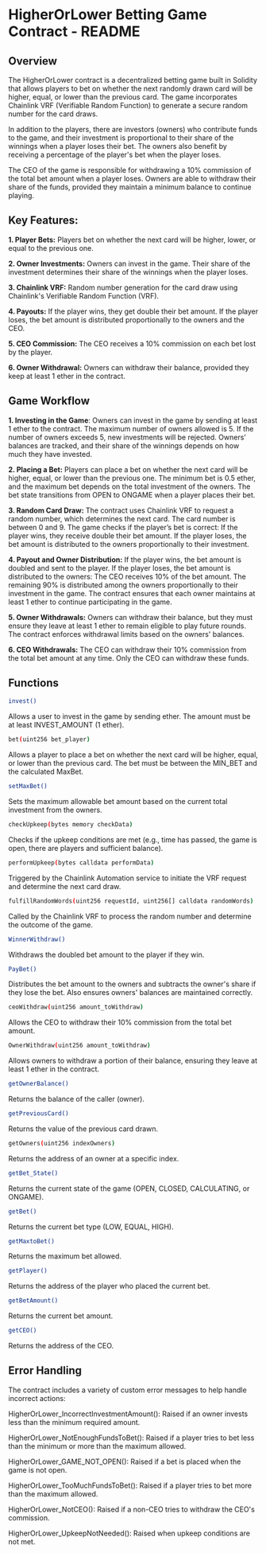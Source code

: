 # HigherOrLower Betting Game Contract - README
## Overview

The HigherOrLower contract is a decentralized betting game built in Solidity that allows players to bet on whether the next randomly drawn card will be higher, equal, or lower than the previous card. The game incorporates Chainlink VRF (Verifiable Random Function) to generate a secure random number for the card draws.

In addition to the players, there are investors (owners) who contribute funds to the game, and their investment is proportional to their share of the winnings when a player loses their bet. The owners also benefit by receiving a percentage of the player's bet when the player loses.

The CEO of the game is responsible for withdrawing a 10% commission of the total bet amount when a player loses. Owners are able to withdraw their share of the funds, provided they maintain a minimum balance to continue playing.

## Key Features:
 **1. Player Bets:** Players bet on whether the next card will be higher, lower, or equal to the previous one.

**2. Owner Investments:** Owners can invest in the game. Their share of the investment determines their share of the winnings when the player loses.

**3. Chainlink VRF:** Random number generation for the card draw using Chainlink's Verifiable Random Function (VRF).

**4. Payouts:** If the player wins, they get double their bet amount. If the player loses, the bet amount is distributed proportionally to the owners and the CEO.

**5. CEO Commission:** The CEO receives a 10% commission on each bet lost by the player.

**6. Owner Withdrawal:** Owners can withdraw their balance, provided they keep at least 1 ether in the contract.

## Game Workflow

**1. Investing in the Game**: Owners can invest in the game by sending at least 1 ether to the contract.
    The maximum number of owners allowed is 5. If the number of owners exceeds 5, new investments will be rejected.
    Owners’ balances are tracked, and their share of the winnings depends on how much they have invested.

**2. Placing a Bet:** Players can place a bet on whether the next card will be higher, equal, or lower than the previous one.
    The minimum bet is 0.5 ether, and the maximum bet depends on the total investment of the owners.
    The bet state transitions from OPEN to ONGAME when a player places their bet.

**3. Random Card Draw:**
    The contract uses Chainlink VRF to request a random number, which determines the next card.
    The card number is between 0 and 9.
    The game checks if the player’s bet is correct:
        If the player wins, they receive double their bet amount.
        If the player loses, the bet amount is distributed to the owners proportionally to their investment.

**4. Payout and Owner Distribution:**
If the player wins, the bet amount is doubled and sent to the player.
    If the player loses, the bet amount is distributed to the owners:
        The CEO receives 10% of the bet amount.
        The remaining 90% is distributed among the owners proportionally to their investment in the game.
    The contract ensures that each owner maintains at least 1 ether to continue participating in the game.

**5. Owner Withdrawals:**
 Owners can withdraw their balance, but they must ensure they leave at least 1 ether to remain eligible to play future rounds.
    The contract enforces withdrawal limits based on the owners' balances.

**6. CEO Withdrawals:**
The CEO can withdraw their 10% commission from the total bet amount at any time.
    Only the CEO can withdraw these funds.

## Functions

```bash
invest()
```

Allows a user to invest in the game by sending ether. The amount must be at least INVEST_AMOUNT (1 ether).

```bash
bet(uint256 bet_player)
```

Allows a player to place a bet on whether the next card will be higher, equal, or lower than the previous card. The bet must be between the MIN_BET and the calculated MaxBet.


```bash
setMaxBet()
```
Sets the maximum allowable bet amount based on the current total investment from the owners.

```bash
checkUpkeep(bytes memory checkData)
```
Checks if the upkeep conditions are met (e.g., time has passed, the game is open, there are players and sufficient balance).

```bash
performUpkeep(bytes calldata performData)
```
Triggered by the Chainlink Automation service to initiate the VRF request and determine the next card draw.

```bash
fulfillRandomWords(uint256 requestId, uint256[] calldata randomWords)
```


Called by the Chainlink VRF to process the random number and determine the outcome of the game.

```bash
WinnerWithdraw()
```

Withdraws the doubled bet amount to the player if they win.
```bash
PayBet()
```
Distributes the bet amount to the owners and subtracts the owner's share if they lose the bet. Also ensures owners' balances are maintained correctly.
```bash
ceoWithdraw(uint256 amount_toWithdraw)
```

Allows the CEO to withdraw their 10% commission from the total bet amount.
```bash
OwnerWithdraw(uint256 amount_toWithdraw)
```
Allows owners to withdraw a portion of their balance, ensuring they leave at least 1 ether in the contract.
```bash
getOwnerBalance()
```
Returns the balance of the caller (owner).
```bash
getPreviousCard()
```
Returns the value of the previous card drawn.
```bash
getOwners(uint256 indexOwners)
```

Returns the address of an owner at a specific index.
```bash
getBet_State()
```

Returns the current state of the game (OPEN, CLOSED, CALCULATING, or ONGAME).
```bash
getBet()
```

Returns the current bet type (LOW, EQUAL, HIGH).
```bash
getMaxtoBet()
```

Returns the maximum bet allowed.
```bash
getPlayer()
```

Returns the address of the player who placed the current bet.
```bash
getBetAmount()
```

Returns the current bet amount.
```bash
getCEO()
```

Returns the address of the CEO.

## Error Handling

The contract includes a variety of custom error messages to help handle incorrect actions:

HigherOrLower_IncorrectInvestmentAmount(): Raised if an owner invests less than the minimum required amount.

   HigherOrLower_NotEnoughFundsToBet(): Raised if a player tries to bet less than the minimum or more than the maximum allowed.

   HigherOrLower_GAME_NOT_OPEN(): Raised if a bet is placed when the game is not open.

  HigherOrLower_TooMuchFundsToBet(): Raised if a player tries to bet more than the maximum allowed.

HigherOrLower_NotCEO(): Raised if a non-CEO tries to withdraw the CEO's commission.

HigherOrLower_UpkeepNotNeeded(): Raised when upkeep conditions are not met.

